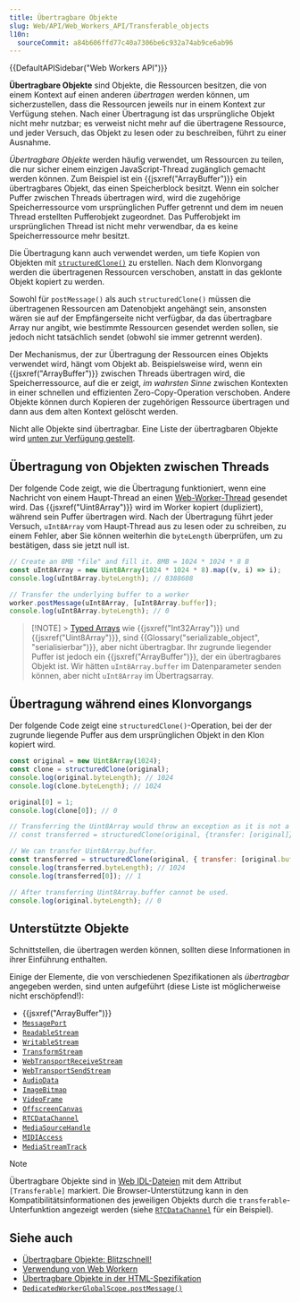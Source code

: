 ```yaml
---
title: Übertragbare Objekte
slug: Web/API/Web_Workers_API/Transferable_objects
l10n:
  sourceCommit: a84b606ffd77c40a7306be6c932a74ab9ce6ab96
---
```


{{DefaultAPISidebar("Web Workers API")}}

**Übertragbare Objekte** sind Objekte, die Ressourcen besitzen, die von einem Kontext auf einen anderen _übertragen_ werden können, um sicherzustellen, dass die Ressourcen jeweils nur in einem Kontext zur Verfügung stehen.
Nach einer Übertragung ist das ursprüngliche Objekt nicht mehr nutzbar; es verweist nicht mehr auf die übertragene Ressource, und jeder Versuch, das Objekt zu lesen oder zu beschreiben, führt zu einer Ausnahme.

_Übertragbare Objekte_ werden häufig verwendet, um Ressourcen zu teilen, die nur sicher einem einzigen JavaScript-Thread zugänglich gemacht werden können.
Zum Beispiel ist ein {{jsxref("ArrayBuffer")}} ein übertragbares Objekt, das einen Speicherblock besitzt.
Wenn ein solcher Puffer zwischen Threads übertragen wird, wird die zugehörige Speicherressource vom ursprünglichen Puffer getrennt und dem im neuen Thread erstellten Pufferobjekt zugeordnet.
Das Pufferobjekt im ursprünglichen Thread ist nicht mehr verwendbar, da es keine Speicherressource mehr besitzt.

Die Übertragung kann auch verwendet werden, um tiefe Kopien von Objekten mit [`structuredClone()`](/de/docs/Web/API/WorkerGlobalScope/structuredClone) zu erstellen.
Nach dem Klonvorgang werden die übertragenen Ressourcen verschoben, anstatt in das geklonte Objekt kopiert zu werden.

Sowohl für `postMessage()` als auch `structuredClone()` müssen die übertragenen Ressourcen am Datenobjekt angehängt sein, ansonsten wären sie auf der Empfängerseite nicht verfügbar, da das übertragbare Array nur angibt, wie bestimmte Ressourcen gesendet werden sollen, sie jedoch nicht tatsächlich sendet (obwohl sie immer getrennt werden).

Der Mechanismus, der zur Übertragung der Ressourcen eines Objekts verwendet wird, hängt vom Objekt ab.
Beispielsweise wird, wenn ein {{jsxref("ArrayBuffer")}} zwischen Threads übertragen wird, die Speicherressource, auf die er zeigt, _im wahrsten Sinne_ zwischen Kontexten in einer schnellen und effizienten Zero-Copy-Operation verschoben.
Andere Objekte können durch Kopieren der zugehörigen Ressource übertragen und dann aus dem alten Kontext gelöscht werden.

Nicht alle Objekte sind übertragbar.
Eine Liste der übertragbaren Objekte wird [unten zur Verfügung gestellt](#unterstützte_objekte).

## Übertragung von Objekten zwischen Threads

Der folgende Code zeigt, wie die Übertragung funktioniert, wenn eine Nachricht von einem Haupt-Thread an einen [Web-Worker-Thread](/de/docs/Web/API/Web_Workers_API) gesendet wird.
Das {{jsxref("Uint8Array")}} wird im Worker kopiert (dupliziert), während sein Puffer übertragen wird.
Nach der Übertragung führt jeder Versuch, `uInt8Array` vom Haupt-Thread aus zu lesen oder zu schreiben, zu einem Fehler, aber Sie können weiterhin die `byteLength` überprüfen, um zu bestätigen, dass sie jetzt null ist.

```js
// Create an 8MB "file" and fill it. 8MB = 1024 * 1024 * 8 B
const uInt8Array = new Uint8Array(1024 * 1024 * 8).map((v, i) => i);
console.log(uInt8Array.byteLength); // 8388608

// Transfer the underlying buffer to a worker
worker.postMessage(uInt8Array, [uInt8Array.buffer]);
console.log(uInt8Array.byteLength); // 0
```

> [!NOTE] > [Typed Arrays](/de/docs/Web/JavaScript/Reference/Global_Objects/TypedArray) wie {{jsxref("Int32Array")}} und {{jsxref("Uint8Array")}}, sind {{Glossary("serializable_object", "serialisierbar")}}, aber nicht übertragbar.
> Ihr zugrunde liegender Puffer ist jedoch ein {{jsxref("ArrayBuffer")}}, der ein übertragbares Objekt ist.
> Wir hätten `uInt8Array.buffer` im Datenparameter senden können, aber nicht `uInt8Array` im Übertragsarray.

## Übertragung während eines Klonvorgangs

Der folgende Code zeigt eine `structuredClone()`-Operation, bei der der zugrunde liegende Puffer aus dem ursprünglichen Objekt in den Klon kopiert wird.

```js
const original = new Uint8Array(1024);
const clone = structuredClone(original);
console.log(original.byteLength); // 1024
console.log(clone.byteLength); // 1024

original[0] = 1;
console.log(clone[0]); // 0

// Transferring the Uint8Array would throw an exception as it is not a transferable object
// const transferred = structuredClone(original, {transfer: [original]});

// We can transfer Uint8Array.buffer.
const transferred = structuredClone(original, { transfer: [original.buffer] });
console.log(transferred.byteLength); // 1024
console.log(transferred[0]); // 1

// After transferring Uint8Array.buffer cannot be used.
console.log(original.byteLength); // 0
```

## Unterstützte Objekte

Schnittstellen, die übertragen werden können, sollten diese Informationen in ihrer Einführung enthalten.

Einige der Elemente, die von verschiedenen Spezifikationen als _übertragbar_ angegeben werden, sind unten aufgeführt (diese Liste ist möglicherweise nicht erschöpfend!):

- {{jsxref("ArrayBuffer")}}
- [`MessagePort`](/de/docs/Web/API/MessagePort)
- [`ReadableStream`](/de/docs/Web/API/ReadableStream)
- [`WritableStream`](/de/docs/Web/API/WritableStream)
- [`TransformStream`](/de/docs/Web/API/TransformStream)
- [`WebTransportReceiveStream`](/de/docs/Web/API/WebTransportReceiveStream)
- [`WebTransportSendStream`](/de/docs/Web/API/WebTransportSendStream)
- [`AudioData`](/de/docs/Web/API/AudioData)
- [`ImageBitmap`](/de/docs/Web/API/ImageBitmap)
- [`VideoFrame`](/de/docs/Web/API/VideoFrame)
- [`OffscreenCanvas`](/de/docs/Web/API/OffscreenCanvas)
- [`RTCDataChannel`](/de/docs/Web/API/RTCDataChannel)
- [`MediaSourceHandle`](/de/docs/Web/API/MediaSourceHandle)
- [`MIDIAccess`](/de/docs/Web/API/MIDIAccess)
- [`MediaStreamTrack`](/de/docs/Web/API/MediaStreamTrack)

> [!NOTE]
> Übertragbare Objekte sind in [Web IDL-Dateien](https://github.com/w3c/webref/tree/main/ed/idl) mit dem Attribut `[Transferable]` markiert.
> Die Browser-Unterstützung kann in den Kompatibilitätsinformationen des jeweiligen Objekts durch die `transferable`-Unterfunktion angezeigt werden (siehe [`RTCDataChannel`](/de/docs/Web/API/RTCDataChannel#browser_compatibility) für ein Beispiel).

## Siehe auch

- [Übertragbare Objekte: Blitzschnell!](https://developer.chrome.com/blog/transferable-objects-lightning-fast/)
- [Verwendung von Web Workern](/de/docs/Web/API/Web_Workers_API/Using_web_workers)
- [Übertragbare Objekte in der HTML-Spezifikation](https://html.spec.whatwg.org/multipage/structured-data.html#transferable-objects)
- [`DedicatedWorkerGlobalScope.postMessage()`](/de/docs/Web/API/DedicatedWorkerGlobalScope/postMessage)
